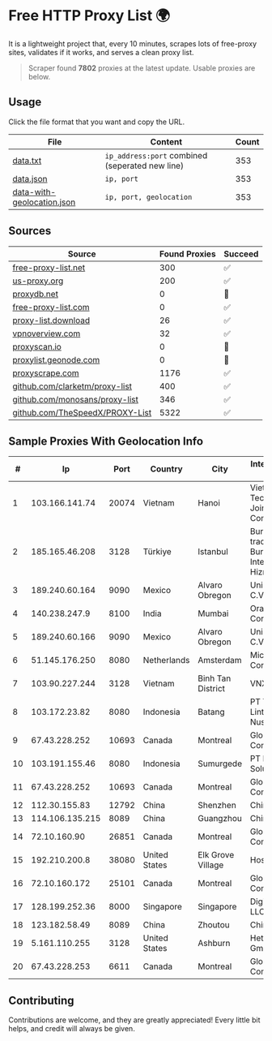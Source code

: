 
# Free HTTP Proxy List 🌍

It is a lightweight project that, every 10 minutes, scrapes lots of free-proxy sites, validates if it works, and serves a clean proxy list.


> Scraper found **7802** proxies at the latest update. Usable proxies are below.

## Usage

Click the file format that you want and copy the URL.


|File|Content|Count|
|----|-------|-----|
|[data.txt](https://raw.githubusercontent.com/themiralay/Proxy-List-World/master/data.txt)|`ip_address:port` combined (seperated new line)|353|
|[data.json](https://raw.githubusercontent.com/themiralay/Proxy-List-World/master/data.json)|`ip, port`|353|
|[data-with-geolocation.json](https://raw.githubusercontent.com/themiralay/Proxy-List-World/master/data-with-geolocation.json)|`ip, port, geolocation`|353|

## Sources

|Source|Found Proxies|Succeed|
|------|-------------|-------|
|[free-proxy-list.net](https://free-proxy-list.net)|300|✅|
|[us-proxy.org](https://www.us-proxy.org)|200|✅|
|[proxydb.net](http://proxydb.net)|0|🚫|
|[free-proxy-list.com](https://free-proxy-list.com/?page=&port=&type%5B%5D=http&type%5B%5D=https&up_time=0&search=Search)|0|✅|
|[proxy-list.download](https://www.proxy-list.download/HTTP)|26|✅|
|[vpnoverview.com](https://vpnoverview.com/privacy/anonymous-browsing/free-proxy-servers)|32|✅|
|[proxyscan.io](https://www.proxyscan.io)|0|🚫|
|[proxylist.geonode.com](https://proxylist.geonode.com/api/proxy-list?limit=300&page=1&sort_by=lastChecked&sort_type=desc&protocols=http,https)|0|🚫|
|[proxyscrape.com](https://api.proxyscrape.com/v2/?request=displayproxies&protocol=http&timeout=10000&country=all&ssl=all&anonymity=all)|1176|✅|
|[github.com/clarketm/proxy-list](https://raw.githubusercontent.com/clarketm/proxy-list/master/proxy-list-raw.txt)|400|✅|
|[github.com/monosans/proxy-list](https://raw.githubusercontent.com/monosans/proxy-list/main/proxies/http.txt)|346|✅|
|[github.com/TheSpeedX/PROXY-List](https://raw.githubusercontent.com/TheSpeedX/PROXY-List/master/http.txt)|5322|✅|


## Sample Proxies With Geolocation Info

|#|Ip|Port|Country|City|Internet Service Provider|
|-|--|----|-------|----|-------------------------|
|1|103.166.141.74|20074|Vietnam|Hanoi|Viet NAM Cloud Technology Joint Stock Company|
|2|185.165.46.208|3128|Türkiye|Istanbul|Burak Buylu trading as BurtiNET Internet Hizmetleri|
|3|189.240.60.164|9090|Mexico|Alvaro Obregon|Uninet S.A. de C.V.|
|4|140.238.247.9|8100|India|Mumbai|Oracle Corporation|
|5|189.240.60.166|9090|Mexico|Alvaro Obregon|Uninet S.A. de C.V.|
|6|51.145.176.250|8080|Netherlands|Amsterdam|Microsoft Corporation|
|7|103.90.227.244|3128|Vietnam|Binh Tan District|VNXCLOUD|
|8|103.172.23.82|8080|Indonesia|Batang|PT Tujuhlangit Lintas Nusantara|
|9|67.43.228.252|10693|Canada|Montreal|GloboTech Communications|
|10|103.191.155.46|8080|Indonesia|Sumurgede|PT Ilham Wifi Solution|
|11|67.43.228.252|10693|Canada|Montreal|GloboTech Communications|
|12|112.30.155.83|12792|China|Shenzhen|China Mobile|
|13|114.106.135.215|8089|China|Guangzhou|Chinanet|
|14|72.10.160.90|26851|Canada|Montreal|GloboTech Communications|
|15|192.210.200.8|38080|United States|Elk Grove Village|HostPapa|
|16|72.10.160.172|25101|Canada|Montreal|GloboTech Communications|
|17|128.199.252.36|8000|Singapore|Singapore|DigitalOcean, LLC|
|18|123.182.58.49|8089|China|Zhoutou|China Telecom|
|19|5.161.110.255|3128|United States|Ashburn|Hetzner Online GmbH|
|20|67.43.228.253|6611|Canada|Montreal|GloboTech Communications|



## Contributing

Contributions are welcome, and they are greatly appreciated! Every
little bit helps, and credit will always be given.


